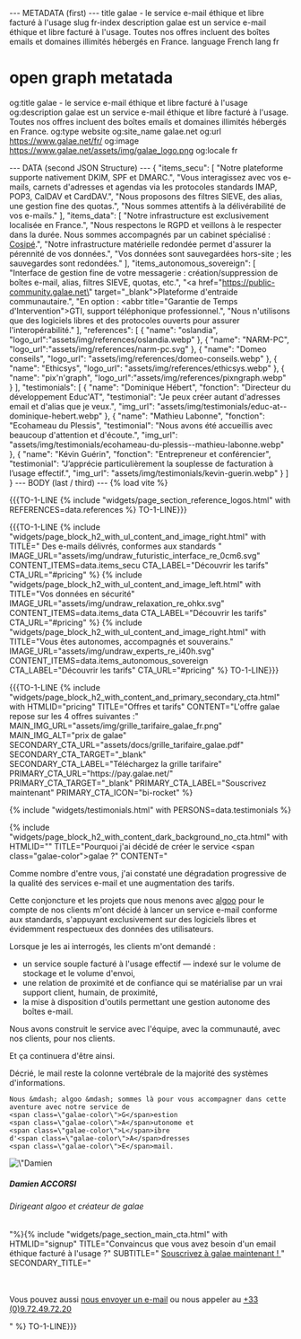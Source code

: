 --- METADATA (first) ---
title   galae - le service e-mail éthique et libre facturé à l'usage
slug    fr-index
description galae est un service e-mail éthique et libre facturé à l'usage. Toutes nos offres incluent des boîtes emails et domaines illimités hébergés en France.
language    French
lang    fr
# open graph metatada
og:title        galae - le service e-mail éthique et libre facturé à l'usage
og:description  galae est un service e-mail éthique et libre facturé à l'usage. Toutes nos offres incluent des boîtes emails et domaines illimités hébergés en France.
og:type         website
og:site_name    galae.net
og:url          https://www.galae.net/fr/
og:image        https://www.galae.net/assets/img/galae_logo.png
og:locale       fr

--- DATA (second JSON Structure) ---
{
    "items_secu": [
        "Notre plateforme supporte nativement DKIM, SPF et DMARC.",
        "Vous interagissez avec vos e-mails, carnets d'adresses et agendas via les protocoles standards IMAP, POP3, CalDAV et CardDAV.",
        "Nous proposons des filtres SIEVE, des alias, une gestion fine des quotas.",
        "Nous sommes attentifs à la délivérabilité de vos e-mails."
    ],
    "items_data": [
        "Notre infrastructure est exclusivement localisée en France.",
        "Nous respectons le RGPD et veillons à le respecter dans la durée. Nous sommes accompagnés par un cabinet spécialisé : <a href='https://www.cosipe.fr/' target='_blank'>Cosipé</a>.",
        "Notre infrastructure matérielle redondée permet d'assurer la pérennité de vos données.",
        "Vos données sont sauvegardées hors-site ; les sauvegardes sont redondées."
    ],
    "items_autonomous_sovereign": [
        "Interface de gestion fine de votre messagerie : création/suppression de boîtes e-mail, alias, filtres SIEVE, quotas, etc.",
        "<a href=\"https://public-community.galae.net\" target=\"_blank\">Plateforme</a> d'entraide communautaire.",
        "En option : <abbr title=\"Garantie de Temps d'Intervention\">GTI</abbr>, support téléphonique professionnel.",
        "Nous n'utilisons que des logiciels libres et des protocoles ouverts pour assurer l'interopérabilité."
    ],
    "references": [
        { "name": "oslandia", "logo_url":"assets/img/references/oslandia.webp" },
        { "name": "NARM-PC", "logo_url":"assets/img/references/narm-pc.svg" },
        { "name": "Domeo conseils", "logo_url": "assets/img/references/domeo-conseils.webp" },
        { "name": "Ethicsys", "logo_url": "assets/img/references/ethicsys.webp" },
        { "name": "pix'n'graph", "logo_url":"assets/img/references/pixngraph.webp" }
    ],
    "testimonials": [
        { "name": "Dominique Hébert", "fonction": "Directeur du développement Educ'AT", "testimonial": "Je peux créer autant d'adresses email et d'alias que je veux.", "img_url": "assets/img/testimonials/educ-at--dominique-hebert.webp" },
        { "name": "Mathieu Labonne", "fonction": "Ecohameau du Plessis", "testimonial": "Nous avons été accueillis avec beaucoup d'attention et d'écoute.", "img_url": "assets/img/testimonials/ecohameau-du-plessis--mathieu-labonne.webp" },
        { "name": "Kévin Guérin", "fonction": "Entrepreneur et conférencier", "testimonial": "J’apprécie particulièrement la souplesse de facturation à l’usage effectif.", "img_url": "assets/img/testimonials/kevin-guerin.webp" }
    ]
}
--- BODY (last / third) ---
{% load vite %}

{{{TO-1-LINE
{% include "widgets/page_section_reference_logos.html" with REFERENCES=data.references %}
TO-1-LINE}}}
<section class="showcase">
    <div class="container-fluid p-0">

{{{TO-1-LINE
{% include "widgets/page_block_h2_with_ul_content_and_image_right.html" with
    TITLE="
        Des e-mails <span class='galae-color'>délivrés</span>,
        conformes aux <span class='galae-color'>standards</span>
    "
    IMAGE_URL="assets/img/undraw_futuristic_interface_re_0cm6.svg"
    CONTENT_ITEMS=data.items_secu
    CTA_LABEL="Découvrir les tarifs"
    CTA_URL="#pricing"
%}
{% include "widgets/page_block_h2_with_ul_content_and_image_left.html" with
    TITLE="Vos données en <span class='galae-color'>sécurité</span>"
    IMAGE_URL="assets/img/undraw_relaxation_re_ohkx.svg"
    CONTENT_ITEMS=data.items_data
    CTA_LABEL="Découvrir les tarifs"
    CTA_URL="#pricing" 
%}
{% include "widgets/page_block_h2_with_ul_content_and_image_right.html" with
    TITLE="Vous êtes <span class='galae-color'>autonomes</span>, accompagnés et souverains."
    IMAGE_URL="assets/img/undraw_experts_re_i40h.svg"
    CONTENT_ITEMS=data.items_autonomous_sovereign
    CTA_LABEL="Découvrir les tarifs"
    CTA_URL="#pricing"
%}
TO-1-LINE}}}
    </div>
</section>
{{{TO-1-LINE
{% include "widgets/page_block_h2_with_content_and_primary_secondary_cta.html" with
    HTMLID="pricing"
    TITLE="Offres et tarifs"
    CONTENT="L'offre galae repose sur les 4 offres suivantes :"
    MAIN_IMG_URL="assets/img/grille_tarifaire_galae_fr.png"
    MAIN_IMG_ALT="prix de galae"
    SECONDARY_CTA_URL="assets/docs/grille_tarifaire_galae.pdf"
    SECONDARY_CTA_TARGET="_blank"
    SECONDARY_CTA_LABEL="Téléchargez la grille tarifaire"
    PRIMARY_CTA_URL="https://pay.galae.net/"
    PRIMARY_CTA_TARGET="_blank"
    PRIMARY_CTA_LABEL="Souscrivez maintenant"
    PRIMARY_CTA_ICON="bi-rocket"
%}

{% include "widgets/testimonials.html" with PERSONS=data.testimonials %}


{% include "widgets/page_block_h2_with_content_dark_background_no_cta.html" with
    HTMLID=""
    TITLE="Pourquoi j'ai décidé de créer le service <span class=\"galae-color\">galae</span> ?"
    CONTENT="
<p class=\"lead\">
    Comme nombre d'entre vous, j'ai constaté une dégradation progressive de la qualité des services e-mail et une augmentation des tarifs.
</p>
<p class=\"lead\">
    Cette conjoncture et les projets que nous menons avec <a href=\"https://www.algoo.fr\" target=\"_blank\">algoo</a>
    pour le compte de nos clients m'ont décidé à lancer un service e-mail conforme aux standards,
    s'appuyant exclusivement sur des logiciels libres et évidemment respectueux
    des données des utilisateurs.
</p>
<p class=\"lead\">
    Lorsque je les ai interrogés, les clients m'ont demandé :
</p>
<ul class=\"lead\">
<li>
    un service souple facturé à l'usage effectif &mdash; indexé sur le volume de stockage et le volume d'envoi,
</li>
<li>
    une relation de proximité et de confiance qui se matérialise par un vrai support client, humain, de proximité,
</li>
<li>
    la mise à disposition d'outils permettant une gestion autonome des boîtes e-mail.
</li>
</ul>
<p class=\"lead\">
    Nous avons construit le service avec l'équipe, avec la communauté, avec nos clients, pour nos clients.
</p>
<p class=\"lead\">
    Et ça continuera d'être ainsi.
</p>
<p class=\"lead\">
    Décrié, le mail reste la colonne vertébrale de la majorité des systèmes d'informations.

    Nous &mdash; algoo &mdash; sommes là pour vous accompagner dans cette aventure avec notre service de
    <span class=\"galae-color\">G</span>estion
    <span class=\"galae-color\">A</span>utonome et
    <span class=\"galae-color\">L</span>ibre
    d'<span class=\"galae-color\">A</span>dresses
    <span class=\"galae-color\">E</span>mail.
</p>
<div class=\"text-end\">
    <img class=\"img-fluid rounded-circle mb-3\" style=\"max-width: 4em;\" src=\"../static/assets/img/damien-accorsi-algoo-galae.jpg\" alt=\"Damien ACCORSI, dirigeant algoo et créateur galae\" />
    <h5>Damien ACCORSI</h5>
    <h6>Dirigeant <span class=\"galae-color\">algoo</span> et créateur de <span class=\"galae-color\">galae</span></h6>
</div>"%}{% include "widgets/page_section_main_cta.html" with
    HTMLID="signup"
    TITLE="Convaincus que vous avez besoin d'un email éthique facturé à l'usage&nbsp;?"
    SUBTITLE="
        <a href=\"https://pay.galae.net/\" target=\"_blank\" class=\"btn btn-primary btn-lg\">
            Souscrivez à galae maintenant&nbsp;!<i class=\"bi-rocket\"></i>
        </a>
    "
    SECONDARY_TITLE="
        <p>
            <br/><br/>Vous pouvez aussi 
            <a class=\"signup__link\" href=\"#!\" onclick=\"this.href='mailto:bonjour@algoo.fr?subject=Hello, j\'aimerais en savoir plus sur vos offres e-mail galae...'\">nous envoyer un e-mail</a>
            ou nous appeler au <a class=\"signup__link\" href=\"tel:+33972497220\">+33 (0)9.72.49.72.20</a>
        </p>
    "
%}
TO-1-LINE}}}
